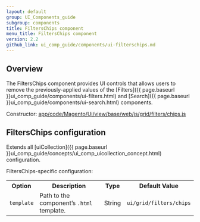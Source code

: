 ```yaml
---
layout: default
group: UI_Components_guide
subgroup: components
title: FiltersChips component
menu_title: FiltersChips component
version: 2.2
github_link: ui_comp_guide/components/ui-filtersсhips.md
---
```


## Overview

The FiltersChips component provides UI controls that allows users to remove the previously-applied values of the [Filters]({{ page.baseurl }}ui_comp_guide/components/ui-filters.html) and [Search]({{ page.baseurl }}ui_comp_guide/components/ui-search.html) components.

Constructor: [app/code/Magento/Ui/view/base/web/js/grid/filters/chips.js]({{site.mage2200url}}app/code/Magento/Ui/view/base/web/js/grid/filters/chips.js)

## FiltersChips configuration

Extends all [uiCollection]({{ page.baseurl }}ui_comp_guide/concepts/ui_comp_uicollection_concept.html) configuration.

FiltersChips-specific configuration:

<table>
  <tr>
    <th>Option</th>
    <th>Description</th>
    <th>Type</th>
    <th>Default Value</th>
  </tr>

  <tr>
    <td><code>template</code></td>
    <td>Path to the component’s <code>.html</code> template.</td>
    <td>String</td>
    <td><code>ui/grid/filters/chips</code></td>
  </tr>

</table>
